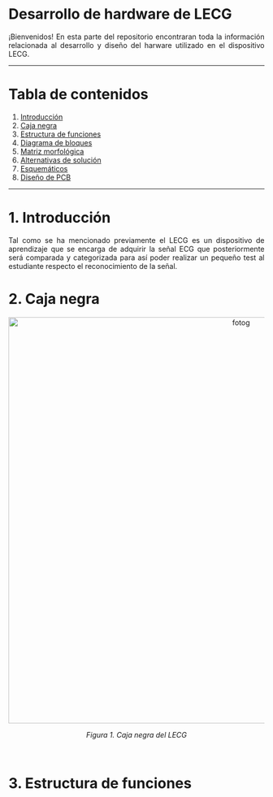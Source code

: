 #  Desarrollo de hardware de LECG 

<p align="justify">
¡Bienvenidos! En esta parte del repositorio encontraran toda la información relacionada al desarrollo y diseño del harware utilizado en el dispositivo LECG.
</p>

***

# **Tabla de contenidos**

1. [Introducción](#id1)
2. [Caja negra](#id2)
3. [Estructura de funciones](#id3)
4. [Diagrama de bloques](#id4)
5. [Matriz morfológica](#id5)
6. [Alternativas de solución](#id6)
7. [Esquemáticos](#id7)
8. [Diseño de PCB](#id8)

***

# 1. Introducción<a name="id1"></a>

<p align="justify">
Tal como se ha mencionado previamente el LECG es un dispositivo de aprendizaje que se encarga de adquirir la señal ECG que posteriormente será comparada y categorizada para así poder realizar un pequeño test al estudiante respecto el reconocimiento de la señal.
</p>

# 2. Caja negra<a name="id2"></a>

<p align="center">
  <img src="https://github.com/sofia-is-a-panda/LECG/assets/164522281/4f029072-8cce-45a6-be94-54084dd39210" alt="fotog" width="900" height="800"/>
</p>
<p align="center"><i>Figura 1. Caja negra del LECG</i></p><br>



# 3. Estructura de funciones<a name="id3"></a>
